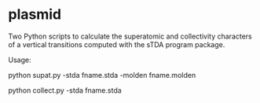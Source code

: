 # plasmid

Two Python scripts to calculate the superatomic and collectivity characters of a vertical transitions computed with the sTDA program package.

Usage:

python supat.py -stda fname.stda -molden fname.molden

python collect.py -stda fname.stda
